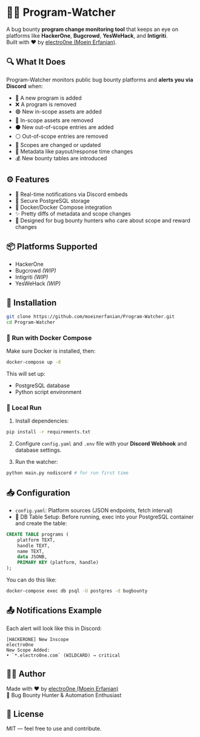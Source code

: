 # 🕵️‍♂️ Program-Watcher

A bug bounty **program change monitoring tool** that keeps an eye on platforms like **HackerOne**, **Bugcrowd**, **YesWeHack**, and **Intigriti**.  
Built with ❤️ by [electro0ne (Moein Erfanian)](https://github.com/moeinerfanian).

## 🔍 What It Does

Program-Watcher monitors public bug bounty platforms and **alerts you via Discord** when:

- 🖕 A new program is added
- ❌ A program is removed
- 🟢 New in-scope assets are added
- 🔴 In-scope assets are removed
- ⚫️ New out-of-scope entries are added
- ⚪️ Out-of-scope entries are removed
- 🔄 Scopes are changed or updated
- 📌 Metadata like payout/response time changes
- 💰 New bounty tables are introduced

## ⚙️ Features

- 🔔 Real-time notifications via Discord embeds
- 📂 Secure PostgreSQL storage
- 🐳 Docker/Docker Compose integration
- ✨ Pretty diffs of metadata and scope changes
- 🚰 Designed for bug bounty hunters who care about scope and reward changes

## 📦 Platforms Supported

- HackerOne
- Bugcrowd *(WIP)*
- Intigriti *(WIP)*
- YesWeHack *(WIP)*

## 🚀 Installation

```bash
git clone https://github.com/moeinerfanian/Program-Watcher.git
cd Program-Watcher
```

### 🐳 Run with Docker Compose

Make sure Docker is installed, then:

```bash
docker-compose up -d
```

This will set up:
- PostgreSQL database
- Python script environment

### 🧪 Local Run

1. Install dependencies:

```bash
pip install -r requirements.txt
```

2. Configure `config.yaml` and `.env` file with your **Discord Webhook** and database settings.

3. Run the watcher:

```bash
python main.py nodiscord # for run first time 
```

## 📥 Configuration

- `config.yaml`: Platform sources (JSON endpoints, fetch interval)
- 🧰 DB Table Setup: 
Before running, exec into your PostgreSQL container and create the table:

```sql
CREATE TABLE programs (
    platform TEXT,
    handle TEXT,
    name TEXT,
    data JSONB,
    PRIMARY KEY (platform, handle)
);
```
You can do this like:

```bash
docker-compose exec db psql -U postgres -d bugbounty
```

## 📤 Notifications Example

Each alert will look like this in Discord:

```
[HACKERONE] New Inscope
electro0ne
New Scope Added:
• `*.electro0ne.com` (WILDCARD) → critical
```

## 👨‍💻 Author

Made with ❤️ by [electro0ne (Moein Erfanian)](https://github.com/moeinerfanian)  
🚾 Bug Bounty Hunter & Automation Enthusiast

## 📜 License

MIT — feel free to use and contribute.

